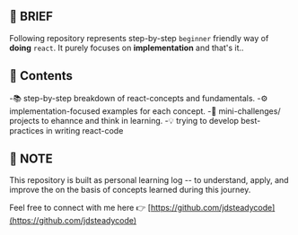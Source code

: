 ## **📘 BRIEF**

Following repository represents step-by-step `beginner` friendly way of **doing** `react`.
It purely focuses on **implementation** and that's it..

## **📌 Contents**

-📚 step-by-step breakdown of react-concepts and fundamentals.
-⚙️ implementation-focused examples for each concept.
-🧩 mini-challenges/ projects to ehannce and think in learning.
-💡 trying to develop best-practices in writing react-code

## **📝 NOTE**

This repository is built as personal learning log -- to understand, apply, and improve the on the basis of concepts learned during this journey.

Feel free to connect with me here 👉 [https://github.com/jdsteadycode](https://github.com/jdsteadycode)
